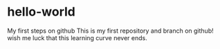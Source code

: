 # hello-world
My first steps on github
This is my first repository and branch on github! wish me luck that this learning curve never ends.
